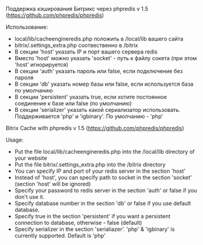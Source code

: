 Поддержка кэширования Битрикс через phpredis v 1.5
(https://github.com/phpredis/phpredis)

Использование:

- local/lib/cacheengineredis.php положить в /local/lib вашего сайта
- bitrix/.settings_extra.php соотвественно в /bitrix
- В секции 'host' указать IP и порт вашего сервера redis
- Вместо 'host' можно указать 'socket' -  путь к файлу сокета (при этом 'host' игнорируется)
- В секции 'auth' указать пароль или false, если подключение без пароля
- В секции 'db' указать номер базы или false, если используется база по умолчанию
- В секции 'persistent' указать true, если хотите постоянное соединение к базе или false (по умолчанию)
- В секции 'serializer' указать какой сериализатор использовать. Поддерживается 'php' и 'igbinary'. По умолчанию - 'php' 

Bitrix Cache with phpredis v 1.5
(https://github.com/phpredis/phpredis)

Usage:

- Put the file local/lib/cacheengineredis.php into the /local/lib directory of your website
- Put the file bitrix/.settings_extra.php into the /bitrix directory 
- You can specify IP and port of your redis server in the section 'host'
- Instead of 'host', you can specify path to socket in the section 'socket' (section 'host' will be ignored)
- Specify your password to redis server in the section 'auth' or false if you don't use it.
- Specify database number in the section 'db' or false if you use default database.
- Specify true in the section 'persistent' if you want a persistent connection to database, otherwise - false (default)
- Specify serializer in the section 'serialiazer'. 'php' & 'igbinary' is currently supported. Default is 'php' 